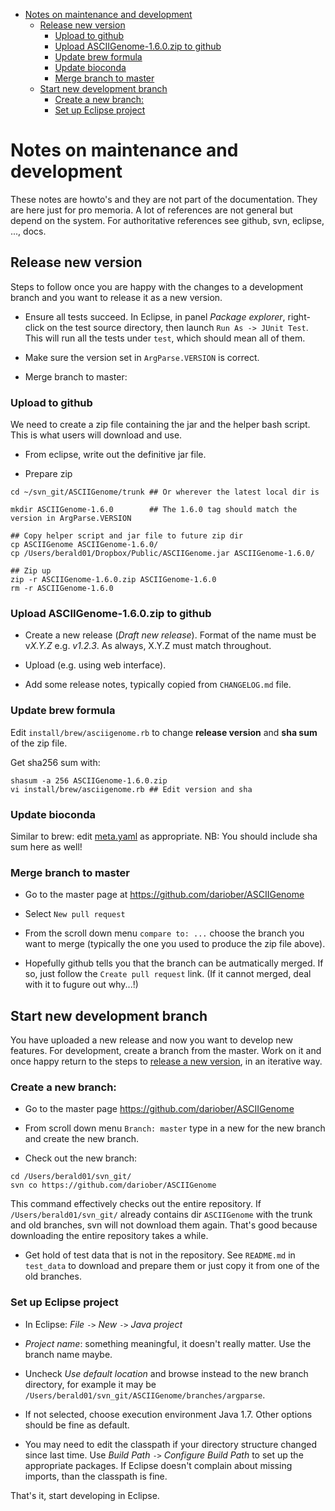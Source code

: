<!-- MarkdownTOC -->

- [Notes on maintenance and development](#notes-on-maintenance-and-development)
    - [Release new version](#release-new-version)
        - [Upload to github](#upload-to-github)
        - [Upload ASCIIGenome-1.6.0.zip to github](#upload-asciigenome-xyzzip-to-github)
        - [Update brew formula](#update-brew-formula)
        - [Update bioconda](#update-bioconda)
        - [Merge branch to master](#merge-branch-to-master)
    - [Start new development branch](#start-new-development-branch)
        - [Create a new branch:](#create-a-new-branch)
        - [Set up Eclipse project](#set-up-eclipse-project)

<!-- /MarkdownTOC -->


Notes on maintenance and development
====================================

These notes are howto's and they are not part of the documentation. They are
here just for pro memoria. A lot of references are not general but depend on the
system. For authoritative references see github, svn, eclipse, ..., docs. 

Release new version
-------------------

Steps to follow once you are happy with the changes to a development branch and
you want to release it as a new version.

* Ensure all tests succeed. In Eclipse, in panel *Package explorer*, right-click on the test
  source directory, then launch `Run As -> JUnit Test`. This will run all the tests
  under `test`, which should mean all of them.

* Make sure the version set in `ArgParse.VERSION` is correct.

* Merge branch to master: 

### Upload to github

We need to create a zip file containing the jar and the helper bash script. This 
is what users will download and use.

* From eclipse, write out the definitive jar file. 

* Prepare zip

```
cd ~/svn_git/ASCIIGenome/trunk ## Or wherever the latest local dir is

mkdir ASCIIGenome-1.6.0        ## The 1.6.0 tag should match the version in ArgParse.VERSION

## Copy helper script and jar file to future zip dir
cp ASCIIGenome ASCIIGenome-1.6.0/
cp /Users/berald01/Dropbox/Public/ASCIIGenome.jar ASCIIGenome-1.6.0/

## Zip up
zip -r ASCIIGenome-1.6.0.zip ASCIIGenome-1.6.0
rm -r ASCIIGenome-1.6.0
```

### Upload ASCIIGenome-1.6.0.zip to github 

* Create a new release (*Draft new release*). Format of the name must be v*X.Y.Z*
  e.g. *v1.2.3*. As always, X.Y.Z must match throughout.

* Upload (e.g. using web interface).

* Add some release notes, typically copied from `CHANGELOG.md` file.

### Update brew formula 

Edit `install/brew/asciigenome.rb` to change **release version** and **sha sum** of the zip file.

Get sha256 sum with:

```
shasum -a 256 ASCIIGenome-1.6.0.zip
vi install/brew/asciigenome.rb ## Edit version and sha
```

### Update bioconda

Similar to brew: edit [meta.yaml](https://github.com/bioconda/bioconda-recipes/blob/master/recipes/asciigenome/meta.yaml) 
as appropriate. NB: You should include sha sum here as well!

### Merge branch to master

* Go to the master page at https://github.com/dariober/ASCIIGenome

* Select `New pull request`

* From the scroll down menu `compare to: ...` choose the branch you want to merge 
(typically the one you used to produce the zip file above).

* Hopefully github tells you that the branch can be autmatically merged. If so, 
just follow the `Create pull request` link. (If it cannot merged, deal with it to fugure out why...!)

Start new development branch
----------------------------

You have uploaded a new release and now you want to develop new features. 
For development, create a branch from the master. Work on it and once happy return to
the steps to [release a new version](#release-new-version), in an iterative way.

### Create a new branch:

* Go to the master page https://github.com/dariober/ASCIIGenome

* From scroll down menu `Branch: master` type in a new for the new branch and create 
the new branch.

* Check out the new branch:

```
cd /Users/berald01/svn_git/
svn co https://github.com/dariober/ASCIIGenome
```

This command effectively checks out the entire repository. If
`/Users/berald01/svn_git/` already contains dir `ASCIIGenome` with the trunk and
old branches, svn will not download them again. That's good because downloading
the entire repository takes a while.

* Get hold of test data that is not in the repository. See `README.md` in `test_data`
to download and prepare them or just copy it from one of the old branches.

### Set up Eclipse project

* In Eclipse: *File* `->` *New* `->` *Java project*

* *Project name*: something meaningful, it doesn't really matter. Use the branch name maybe.

* Uncheck *Use default location* and browse instead to the new branch directory, for 
example it may be `/Users/berald01/svn_git/ASCIIGenome/branches/argparse`.

* If not selected, choose execution environment Java 1.7. Other options should be fine as default.

* You may need to edit the classpath if your directory structure changed since last time. 
Use *Build Path* `->` *Configure Build Path* to set up the appropriate packages.
If Eclipse doesn't complain about missing imports, than the classpath is fine. 

That's it, start developing in Eclipse.

